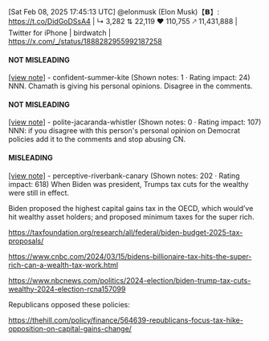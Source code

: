 [Sat Feb 08, 2025 17:45:13 UTC] @elonmusk (Elon Musk)【𝗕】: https://t.co/DidGoDSsA4 | ↳ 3,282 ⇅ 22,119 ♥ 110,755 🡕 11,431,888 | Twitter for iPhone | birdwatch | https://x.com/_/status/1888282955992187258

#### NOT MISLEADING

[[view note]](https://x.com/i/birdwatch/n/1888348746758471931) - confident-summer-kite (Shown notes: 1 · Rating impact: 24)
NNN. Chamath is giving his personal opinions. Disagree in the comments. 

#### NOT MISLEADING

[[view note]](https://x.com/i/birdwatch/n/1888319943122497659) - polite-jacaranda-whistler (Shown notes: 0 · Rating impact: 107)
NNN: if you disagree with this person's personal opinion on Democrat policies add it to the comments and stop abusing CN.

#### MISLEADING

[[view note]](https://x.com/i/birdwatch/n/1888313652488667536) - perceptive-riverbank-canary (Shown notes: 202 · Rating impact: 618)
When Biden was president, Trumps tax cuts for the wealthy were still in effect. 

Biden proposed the highest capital gains tax in the OECD, which would’ve hit wealthy asset holders; and proposed minimum taxes for the super rich.

https://taxfoundation.org/research/all/federal/biden-budget-2025-tax-proposals/

https://www.cnbc.com/2024/03/15/bidens-billionaire-tax-hits-the-super-rich-can-a-wealth-tax-work.html

https://www.nbcnews.com/politics/2024-election/biden-trump-tax-cuts-wealthy-2024-election-rcna157099

Republicans opposed these policies:

https://thehill.com/policy/finance/564639-republicans-focus-tax-hike-opposition-on-capital-gains-change/
